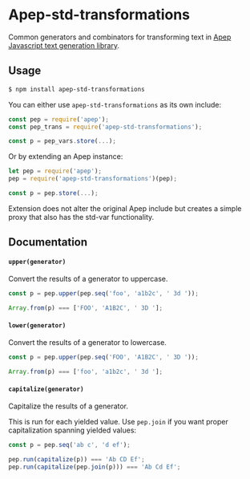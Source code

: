 # Apep-std-transformations

Common generators and combinators for transforming text in [Apep Javascript text generation library][apep].

## Usage
```sh
$ npm install apep-std-transformations
```

You can either use `apep-std-transformations` as its own include:

```js
const pep = require('apep');
const pep_trans = require('apep-std-transformations');

const p = pep_vars.store(...);
```

Or by extending an Apep instance:

```js
let pep = require('apep');
pep = require('apep-std-transformations')(pep);

const p = pep.store(...);
```

Extension does not alter the original Apep include but creates a simple proxy that also has the std-var functionality. 

## Documentation

#### `upper(generator)`
Convert the results of a generator to uppercase.

```js
const p = pep.upper(pep.seq('foo', 'a1b2c', ' 3d '));

Array.from(p) === ['FOO', 'A1B2C', ' 3D '];
```

#### `lower(generator)`
Convert the results of a generator to lowercase.

```js
const p = pep.upper(pep.seq('FOO', 'A1B2C', ' 3D '));

Array.from(p) === ['foo', 'a1b2c', ' 3d '];
```

#### `capitalize(generator)`
Capitalize the results of a generator.

This is run for each yielded value. Use `pep.join` if you want proper capitalization spanning yielded values:    

```js    
const p = pep.seq('ab c', 'd ef');

pep.run(capitalize(p)) === 'Ab CD Ef';
pep.run(capitalize(pep.join(p))) === 'Ab Cd Ef';
```



[apep]: https://github.com/mattbierner/apep
